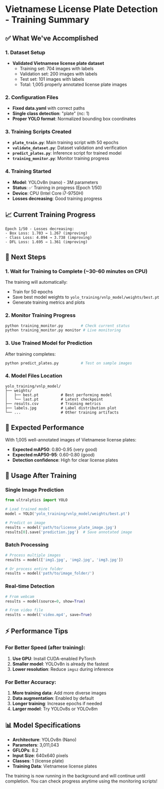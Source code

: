 # Vietnamese License Plate Detection - Training Summary

## ✅ What We've Accomplished

### 1. Dataset Setup
- **Validated Vietnamese license plate dataset**
  - Training set: 704 images with labels
  - Validation set: 200 images with labels  
  - Test set: 101 images with labels
  - Total: 1,005 properly annotated license plate images

### 2. Configuration Files
- **Fixed data.yaml** with correct paths
- **Single class detection**: "plate" (nc: 1)
- **Proper YOLO format**: Normalized bounding box coordinates

### 3. Training Scripts Created
- **`plate_train.py`**: Main training script with 50 epochs
- **`validate_dataset.py`**: Dataset validation and verification
- **`predict_plates.py`**: Inference script for trained model
- **`training_monitor.py`**: Monitor training progress

### 4. Training Started
- **Model**: YOLOv8n (nano) - 3M parameters
- **Status**: ✅ Training in progress (Epoch 1/50)
- **Device**: CPU (Intel Core i7-9750H)
- **Losses decreasing**: Good training progress

## 📈 Current Training Progress

```
Epoch 1/50 - Losses decreasing:
- Box Loss: 1.703 → 1.267 (improving)
- Class Loss: 4.094 → 3.738 (improving) 
- DFL Loss: 1.695 → 1.361 (improving)
```

## 🚀 Next Steps

### 1. Wait for Training to Complete (~30-60 minutes on CPU)
The training will automatically:
- Train for 50 epochs
- Save best model weights to `yolo_training/vnlp_model/weights/best.pt`
- Generate training metrics and plots

### 2. Monitor Training Progress
```bash
python training_monitor.py        # Check current status
python training_monitor.py monitor # Live monitoring
```

### 3. Use Trained Model for Prediction
After training completes:
```bash
python predict_plates.py          # Test on sample images
```

### 4. Model Files Location
```
yolo_training/vnlp_model/
├── weights/
│   ├── best.pt          # Best performing model
│   └── last.pt          # Latest checkpoint
├── results.csv          # Training metrics
├── labels.jpg           # Label distribution plot
└── ...                  # Other training artifacts
```

## 🎯 Expected Performance

With 1,005 well-annotated images of Vietnamese license plates:
- **Expected mAP50**: 0.80-0.95 (very good)
- **Expected mAP50-95**: 0.60-0.80 (good)
- **Detection confidence**: High for clear license plates

## 🔧 Usage After Training

### Single Image Prediction
```python
from ultralytics import YOLO

# Load trained model
model = YOLO('yolo_training/vnlp_model/weights/best.pt')

# Predict on image
results = model('path/to/license_plate_image.jpg')
results[0].save('prediction.jpg')  # Save annotated image
```

### Batch Processing
```python
# Process multiple images
results = model(['img1.jpg', 'img2.jpg', 'img3.jpg'])

# Or process entire folder
results = model('path/to/image_folder/')
```

### Real-time Detection
```python
# From webcam
results = model(source=0, show=True)

# From video file
results = model('video.mp4', save=True)
```

## ⚡ Performance Tips

### For Better Speed (after training):
1. **Use GPU**: Install CUDA-enabled PyTorch
2. **Smaller model**: YOLOv8n is already the fastest
3. **Lower resolution**: Reduce `imgsz` during inference

### For Better Accuracy:
1. **More training data**: Add more diverse images
2. **Data augmentation**: Enabled by default
3. **Longer training**: Increase epochs if needed
4. **Larger model**: Try YOLOv8s or YOLOv8m

## 📊 Model Specifications

- **Architecture**: YOLOv8n (Nano)
- **Parameters**: 3,011,043
- **GFLOPs**: 8.2
- **Input Size**: 640x640 pixels
- **Classes**: 1 (license plate)
- **Training Data**: Vietnamese license plates

The training is now running in the background and will continue until completion. You can check progress anytime using the monitoring scripts!

